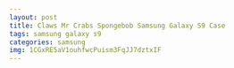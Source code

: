 ```yaml
---
layout: post
title: Claws Mr Crabs Spongebob Samsung Galaxy S9 Case
tags: samsung galaxy s9
categories: samsung
img: 1CGxRE5aV1ouhfwcPuism3FqJJ7dztxIF
---
```

